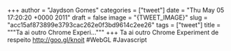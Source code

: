 
+++
author = "Jaydson Gomes"
categories = ["tweet"]
date = "Thu May 05 17:20:20 +0000 2011"
draft = false
image = "{TWEET_IMAGE}"
slug = "acc15af873899e3793cac262e0f3bd9614c2ee26"
tags = ["tweet"]
title = """Ta ai outro Chrome Experi..."""
+++
Ta ai outro Chrome Experiment de respeito http://goo.gl/knoit #WebGL #Javascript
